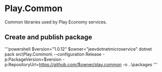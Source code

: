 # Play.Common
Common libraries used by Play Economy services.

## Create and publish package
'''powershell
$version="1.0.12"
$owner="jeevdotnetmicroservice"
dotnet pack src\Play.Common\ --configuration Release -p:PackageVersion=$version -p:RepositoryUrl=https://github.com/$owner/play.common -o ..\packages
'''